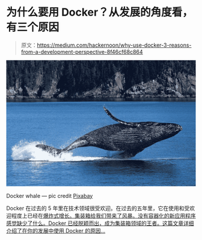 # 为什么要用 Docker？从发展的角度看，有三个原因

> 原文：<https://medium.com/hackernoon/why-use-docker-3-reasons-from-a-development-perspective-8f46cf68c864>

![](img/69353d4f8996be28cde81883aca29a57.png)

Docker whale — pic credit [Pixabay](https://pixabay.com/en/whale-humpback-sea-water-ocean-3694489/)

Docker 在过去的 5 年里在技术领域很受欢迎。在过去的五年里，它在使用和受欢迎程度上已经在[爆炸式增长。集装箱给我们带来了风暴。没有容器化的新应用程序感觉缺少了什么。Docker 已经脱颖而出，成为集装箱领域的王者。这篇文章详细介绍了在你的发展中使用 Docker 的原因…](https://trends.google.com/trends/explore?date=2013-09-08%202018-10-08&q=%2Fm%2F0wkcjgj)